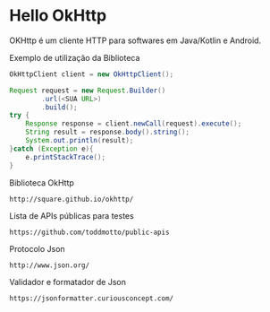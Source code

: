 # Hello OkHttp


OKHttp é um cliente HTTP para softwares em Java/Kotlin e Android. 



Exemplo de utilização da Biblioteca
```Java
OkHttpClient client = new OkHttpClient();

Request request = new Request.Builder()
        .url(<SUA URL>)
        .build();
try {
    Response response = client.newCall(request).execute();
    String result = response.body().string();
    System.out.println(result);
}catch (Exception e){
    e.printStackTrace();
}
```

Biblioteca OkHttp
```
http://square.github.io/okhttp/
```

Lista de APIs públicas para testes

```
https://github.com/toddmotto/public-apis
```


Protocolo Json
```
http://www.json.org/
```

Validador e formatador de Json
```
https://jsonformatter.curiousconcept.com/
```